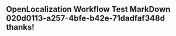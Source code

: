 <properties
ms.topic="hero-topic"
ms.test1="hero-topic"
ms.test2="test"/>


## OpenLocalization Workflow Test MarkDown 020d0113-a257-4bfe-b42e-71dadfaf348d thanks!



<!--HONumber=Aug16_HO1-->


